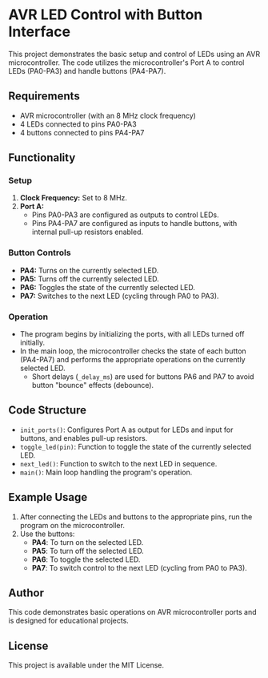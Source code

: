# AVR LED Control with Button Interface

This project demonstrates the basic setup and control of LEDs using an AVR microcontroller. The code utilizes the microcontroller's Port A to control LEDs (PA0-PA3) and handle buttons (PA4-PA7).

## Requirements
- AVR microcontroller (with an 8 MHz clock frequency)
- 4 LEDs connected to pins PA0-PA3
- 4 buttons connected to pins PA4-PA7

## Functionality

### Setup
1. **Clock Frequency:** Set to 8 MHz.
2. **Port A:**
   - Pins PA0-PA3 are configured as outputs to control LEDs.
   - Pins PA4-PA7 are configured as inputs to handle buttons, with internal pull-up resistors enabled.

### Button Controls
- **PA4:** Turns on the currently selected LED.
- **PA5:** Turns off the currently selected LED.
- **PA6:** Toggles the state of the currently selected LED.
- **PA7:** Switches to the next LED (cycling through PA0 to PA3).

### Operation
- The program begins by initializing the ports, with all LEDs turned off initially.
- In the main loop, the microcontroller checks the state of each button (PA4-PA7) and performs the appropriate operations on the currently selected LED.
  - Short delays (`_delay_ms`) are used for buttons PA6 and PA7 to avoid button "bounce" effects (debounce).

## Code Structure
- `init_ports()`: Configures Port A as output for LEDs and input for buttons, and enables pull-up resistors.
- `toggle_led(pin)`: Function to toggle the state of the currently selected LED.
- `next_led()`: Function to switch to the next LED in sequence.
- `main()`: Main loop handling the program's operation.

## Example Usage
1. After connecting the LEDs and buttons to the appropriate pins, run the program on the microcontroller.
2. Use the buttons:
   - **PA4**: To turn on the selected LED.
   - **PA5**: To turn off the selected LED.
   - **PA6**: To toggle the selected LED.
   - **PA7**: To switch control to the next LED (cycling from PA0 to PA3).

## Author
This code demonstrates basic operations on AVR microcontroller ports and is designed for educational projects.

## License
This project is available under the MIT License.

